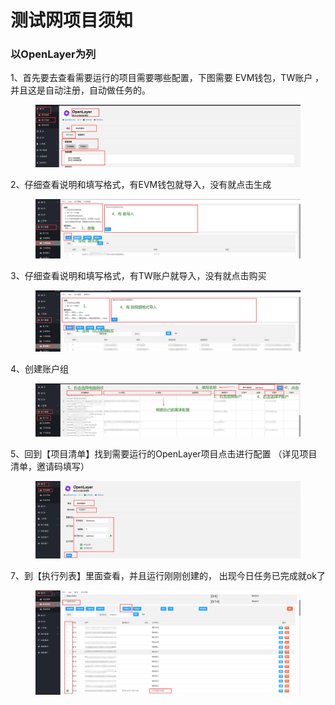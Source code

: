 # 测试网项目须知

### 以OpenLayer为列

1、首先要去查看需要运行的项目需要哪些配置，下图需要 EVM钱包，TW账户 ，并且这是自动注册，自动做任务的。

<figure><img src="../../.gitbook/assets/image.png" alt=""><figcaption></figcaption></figure>

2、仔细查看说明和填写格式，有EVM钱包就导入，没有就点击生成

<figure><img src="../../.gitbook/assets/image (1).png" alt=""><figcaption></figcaption></figure>

3、仔细查看说明和填写格式，有TW账户就导入，没有就点击购买

<figure><img src="../../.gitbook/assets/image (2).png" alt=""><figcaption></figcaption></figure>

4、创建账户组

<figure><img src="../../.gitbook/assets/image (3).png" alt=""><figcaption></figcaption></figure>

5、回到【项目清单】找到需要运行的OpenLayer项目点击进行配置 （详见项目清单，邀请码填写）

<figure><img src="../../.gitbook/assets/image (5).png" alt=""><figcaption></figcaption></figure>

7、到【执行列表】里面查看，并且运行刚刚创建的， 出现今日任务已完成就ok了

<figure><img src="../../.gitbook/assets/image (6).png" alt=""><figcaption></figcaption></figure>
